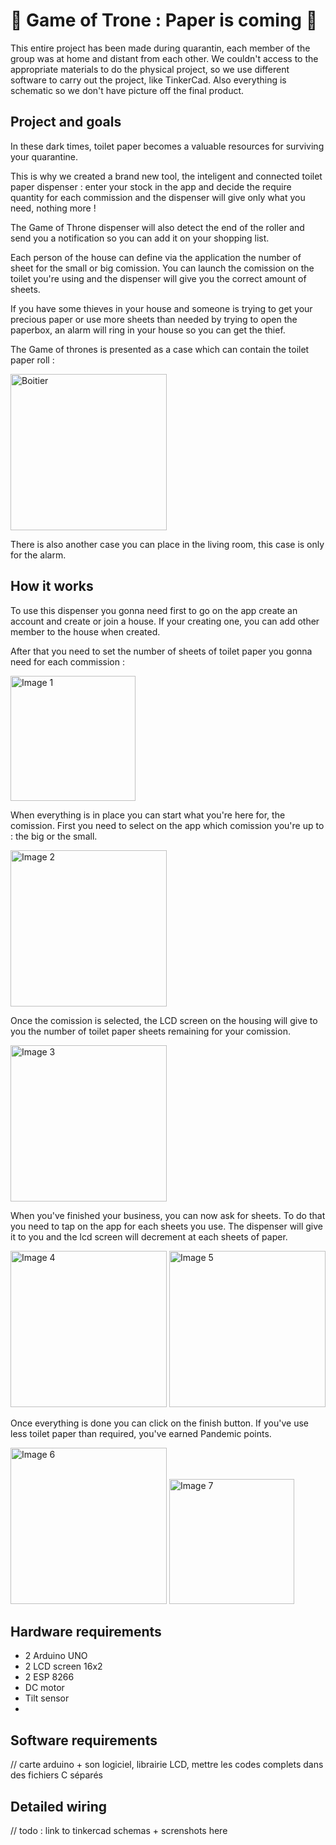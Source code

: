 # 🚽 Game of Trone : Paper is coming 🧻

This entire project has been made during quarantin, each member of the group was at home and distant from each other.
We couldn't access to the appropriate materials to do the physical project, so we use different software to carry out the project, like TinkerCad.
Also everything is schematic so we don't have picture off the final product.
## Project and goals

In these dark times, toilet paper becomes a valuable resources for surviving your quarantine.

This is why we created a brand new tool, the inteligent and connected toilet paper dispenser : enter your stock in the app and decide the require quantity for each commission and the dispenser will give only what you need, nothing more ! 

The Game of Throne dispenser will also detect the end of the roller and send you a notification so you can add it on your shopping list. 

Each person of the house can define via the application the number of sheet for the small or big comission. You can launch the comission on the toilet you're using and the dispenser will give you the correct amount of sheets.

If you have some thieves in your house and someone is trying to get your precious paper or use more sheets than needed by trying to open the paperbox, an alarm will ring in your house so you can get the thief.

The Game of thrones is presented as a case which can contain the toilet paper roll :

<img src="https://github.com/azha-dev/IOTGame_of_Throne/blob/master/img/newcase.png" alt="Boitier" width="250"/>

There is also another case you can place in the living room, this case is only for the alarm.

## How it works 

To use this dispenser you gonna need first to go on the app create an account and create or join a house. If your creating one, you can add other member to the house when created.

After that you need to set the number of sheets of toilet paper you gonna need for each commission :

<img src="https://github.com/azha-dev/IOTGame_of_Throne/blob/master/img/1.png" alt="Image 1" width="200"/>

When everything is in place you can start what you're here for, the comission.
First you need to select on the app which comission you're up to : the big or the small.

<img src="https://github.com/azha-dev/IOTGame_of_Throne/blob/master/img/2.png" alt="Image 2" width="250"/>

Once the comission is selected, the LCD screen on the housing will give to you the number of toilet paper sheets remaining for your comission. 

<img src="https://github.com/azha-dev/IOTGame_of_Throne/blob/master/img/3.png" alt="Image 3" width="250"/>

When you've finished your business, you can now ask for sheets. To do that you need to tap on the app for each sheets you use. The dispenser will give it to you and the lcd screen will decrement at each sheets of paper.

<img src="https://github.com/azha-dev/IOTGame_of_Throne/blob/master/img/4.png" alt="Image 4" width="250"/>
<img src="https://github.com/azha-dev/IOTGame_of_Throne/blob/master/img/unknown.png" alt="Image 5" width="250"/>

Once everything is done you can click on the finish button. If you've use less toilet paper than required, you've earned Pandemic points.

<img src="https://github.com/azha-dev/IOTGame_of_Throne/blob/master/img/4.png" alt="Image 6" width="250"/>
<img src="https://github.com/azha-dev/IOTGame_of_Throne/blob/master/img/4-2.png" alt="Image 7" width="200"/>


## Hardware requirements

* 2 Arduino UNO
* 2 LCD screen 16x2
* 2 ESP 8266
* DC motor
* Tilt sensor
* 

## Software requirements

// carte arduino + son logiciel, librairie LCD, mettre les codes complets dans des fichiers C séparés

## Detailed wiring

// todo : link to tinkercad schemas + screnshots here
